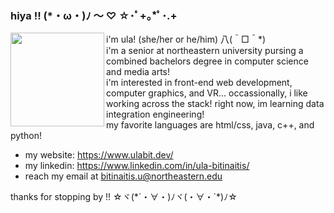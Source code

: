 ### hiya !! (*・ω・)ﾉ ～ ♡ ☆･ﾟ+｡*ﾟ･.+

<a href="https://www.ulabit.dev/">
    <img align="left" width="150" src="https://media.tenor.com/pC4pNPtXTFsAAAAi/blanca-animal-crossing.gif" />
</a>

i'm ula! (she/her or he/him) 八(＾□＾*)<br>
i'm a senior at northeastern university pursing a combined bachelors degree in computer science and media arts!<br>
i'm interested in front-end web development, computer graphics, and VR... occassionally, i like working across the stack! right now, im learning data integration engineering! <br>
my favorite languages are html/css, java, c++, and python!

- my website: https://www.ulabit.dev/
- my linkedin: https://www.linkedin.com/in/ula-bitinaitis/
- reach my email at bitinaitis.u@northeastern.edu

thanks for stopping by !!  ☆ヾ(\*´・∀・)ﾉヾ(・∀・`*)ﾉ☆ 
